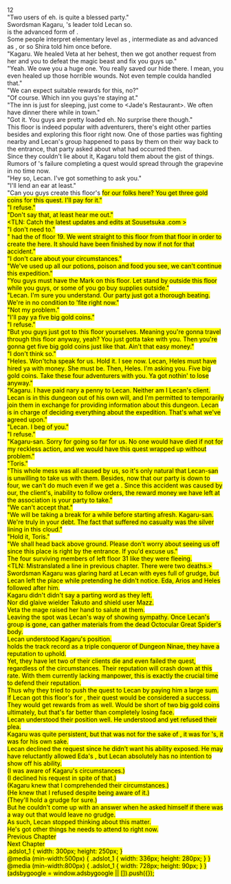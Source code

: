 12<br/>
"Two users of <High Recovery> eh. <Willard> is quite a blessed party."<br/>
Swordsman Kagaru, <Jaira>'s leader told Lecan so.<br/>
<High Recovery> is the advanced form of <Recovery>.<br/>
Some people interpret elementary level <Recovery> as <Heal>, intermediate as <Recovery> and advanced as <High Recovery>, or so Shira told him once before.<br/>
"Kagaru. We healed Veta at her behest, then we got another request from her and you to defeat the magic beast and fix you guys up."<br/>
"Yeah. We owe you a huge one. You really saved our hide there. I mean, you even healed up those horrible wounds. Not even temple coulda handled that."<br/>
"We can expect suitable rewards for this, no?"<br/>
"Of course. Which inn you guys're staying at."<br/>
"The inn is just for sleeping, just come to <Jade's Restaurant>. We often have dinner there while in town."<br/>
"Got it. You guys are pretty loaded eh. No surprise there though."<br/>
This floor is indeed popular with adventurers, there's eight other parties besides <Jaira> and <Pezan Toorzam> exploring this floor right now. One of those parties was fighting nearby and Lecan's group happened to pass by them on their way back to the entrance, that party asked about what had occurred then.<br/>
Since they couldn't lie about it, Kagaru told them about the gist of things.<br/>
Rumors of <Jaira>'s failure completing a quest would spread through the grapevine in no time now.<br/>
"Hey so, Lecan. I've got something to ask you."<br/>
"I'll lend an ear at least."<br/>
"Can you guys create this floor's <Mark> for our <Pezan Toorzan> folks here? You get three gold coins for this quest. I'll pay for it."<br/>
"I refuse."<br/>
"Don't say that, at least hear me out."<br/>
<TLN: Catch the latest updates and edits at Sousetsuka .com ><br/>
"I don't need to."<br/>
"<Pezan Toorzam> had the <Mark> of floor 19. We went straight to this floor from that floor in order to create the <Mark> here. It should have been finished by now if not for that accident."<br/>
"I don't care about your circumstances."<br/>
"We've used up all our potions, poison and food you see, we can't continue this expedition."<br/>
"You guys must have the Mark on this floor. Let <Pezan Toorzam> stand by outside this floor while you guys, or some of you go buy supplies outside."<br/>
"Lecan. I'm sure you understand. Our party just got a thorough beating. We're in no condition to 'fite right now."<br/>
"Not my problem."<br/>
"I'll pay ya five big gold coins."<br/>
"I refuse."<br/>
"But you guys just got to this floor yourselves. Meaning you're gonna travel through this floor anyway, yeah? You just gotta take <Pezan Toorzam> with you. Then you're gonna get five big gold coins just like that. Ain't that easy money."<br/>
"I don't think so."<br/>
"Heles. Won'tcha speak for us. Hold it. I see now. Lecan, Heles must have hired ya with money. She must be. Then, Heles. I'm asking you. Five big gold coins. Take these four adventurers with you. Ya got nothin' to lose anyway."<br/>
"Kagaru. I have paid nary a penny to Lecan. Neither am I Lecan's client. Lecan is in this dungeon out of his own will, and I'm permitted to temporarily join them in exchange for providing information about this dungeon. Lecan is in charge of deciding everything about the expedition. That's what we've agreed upon."<br/>
"Lecan. I beg of you."<br/>
"I refuse."<br/>
"Kagaru-san. Sorry for going so far for us. No one would have died if not for my reckless action, and we would have this quest wrapped up without problem."<br/>
"Toris."<br/>
"This whole mess was all caused by us, so it's only natural that Lecan-san is unwilling to take us with them. Besides, now that our party is down to four, we can't do much even if we get a <Mark>. Since this accident was caused by our, the client's, inability to follow orders, the reward money we have left at the association is your party to take."<br/>
"We can't accept that."<br/>
"We will be taking a break for a while before starting afresh. Kagaru-san. We're truly in your debt. The fact that <Jaira> suffered no casualty was the silver lining in this cloud."<br/>
"Hold it, Toris."<br/>
"We shall head back above ground. Please don't worry about seeing us off since this place is right by the entrance. If you'd excuse us."<br/>
The four surviving members of <Pezan Toorzan> left floor 31 like they were fleeing.<br/>
<TLN: Mistranslated a line in previous chapter. There were two deaths.><br/>
Swordsman Kagaru was glaring hard at Lecan with eyes full of grudge, but Lecan left the place while pretending he didn't notice. Eda, Arios and Heles followed after him.<br/>
Kagaru didn't didn't say a parting word as they left.<br/>
Nor did glaive wielder Takuto and shield user Mazz.<br/>
Veta the mage raised her hand to salute at them.<br/>
Leaving the spot was Lecan's way of showing sympathy. Once Lecan's group is gone, <Jaira> can gather materials from the dead Octocular Great Spider's body.<br/>
Lecan understood Kagaru's position.<br/>
<Jaira> holds the track record as a triple conqueror of Dungeon Ninae, they have a reputation to uphold.<br/>
Yet, they have let two of their clients die and even failed the quest, regardless of the circumstances. Their reputation will crash down at this rate. With them currently lacking manpower, this is exactly the crucial time to defend their reputation.<br/>
Thus why they tried to push the quest to Lecan by paying him a large sum. If Lecan got this floor's <Mark> for <Pezan Toorzam>, their quest would be considered a success. They would get rewards from <Pezan Toorzam> as well. Would be short of two big gold coins ultimately, but that's far better than completely losing face.<br/>
Lecan understood their position well. He understood and yet refused their plea.<br/>
Kagaru was quite persistent, but that was not for the sake of <Pezan Toorzam>, it was for <Jaira>'s, it was for his own sake.<br/>
Lecan declined the request since he didn't want his ability exposed. He may have reluctantly allowed Eda's <Recovery>, but Lecan absolutely has no intention to show off his ability.<br/>
(I was aware of Kagaru's circumstances.)<br/>
(I declined his request in spite of that.)<br/>
(Kagaru knew that I comprehended their circumstances.)<br/>
(He knew that I refused despite being aware of it.)<br/>
(They'll hold a grudge for sure.)<br/>
But he couldn't come up with an answer when he asked himself if there was a way out that would leave no grudge.<br/>
As such, Lecan stopped thinking about this matter.<br/>
He's got other things he needs to attend to right now.<br/>
Previous Chapter<br/>
Next Chapter <br/>
.adslot_1 { width: 300px; height: 250px; }<br/>
@media (min-width:500px) { .adslot_1 { width: 336px; height: 280px; } }<br/>
@media (min-width:800px) { .adslot_1 { width: 728px; height: 90px; } }<br/>
(adsbygoogle = window.adsbygoogle || []).push({});<br/>
